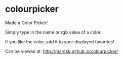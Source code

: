 # colourpicker

Made a Color Picker!

Simply type in the name or rgb value of a color.

If you like the color, add it to your displayed favorites!

Can be viewed at: http://marckk.github.io/colourpicker/
